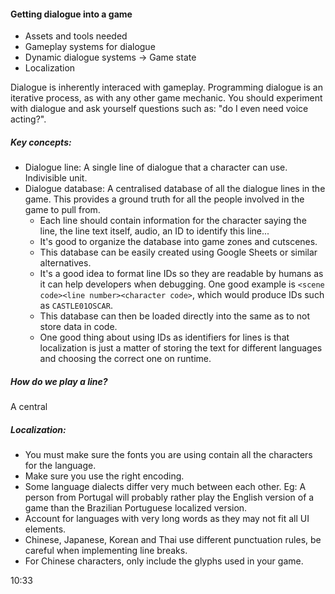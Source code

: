 #### Getting dialogue into a game

- Assets and tools needed
- Gameplay systems for dialogue
- Dynamic dialogue systems -> Game state
- Localization



Dialogue is inherently interaced with gameplay. Programming dialogue is an iterative process, as with any other game mechanic. You should experiment with dialogue and ask yourself questions such as: "do I even need voice acting?".

##### Key concepts:

- Dialogue line: A single line of dialogue that a character can use. Indivisible unit.
- Dialogue database: A centralised database of all the dialogue lines in the game. This provides a ground truth for all the people involved in the game to pull from.
  - Each line should contain information for the character saying the line, the line text itself, audio, an ID to identify this line...
  - It's good to organize the database into game zones and cutscenes.
  - This database can be easily created using Google Sheets or similar alternatives.
  - It's a good idea to format line IDs so they are readable by humans as it can help developers when debugging. One good example is ```<scene code><line number><character code>```, which would produce IDs such as ```CASTLE01OSCAR```.
  - This database can then be loaded directly into the same as to not store data in code.
  - One good thing about using IDs as identifiers for lines is that localization is just a matter of storing the text for different languages and choosing the correct one on runtime.

##### How do we play a line?

A central 

##### Localization:

- You must make sure the fonts you are using contain all the characters for the language.
- Make sure you use the right encoding.
- Some language dialects differ very much between each other. Eg: A person from Portugal will probably rather play the English version of a game than the Brazilian Portuguese localized version.
- Account for languages with very long words as they may not fit all UI elements.
- Chinese, Japanese, Korean and Thai use different punctuation rules, be careful when implementing line breaks.
- For Chinese characters, only include the glyphs used in your game.



10:33



[1]: https://www.youtube.com/watch?v=0hMiPBe_VRc	"Dialogue Systems in Double Fine Games"



